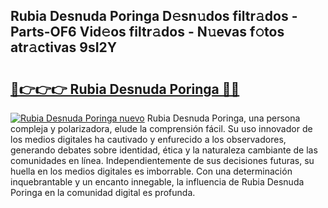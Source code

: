 ## Rubia Desnuda Poringa D𝚎sn𝚞dos filtr𝚊dos - Parts-OF6 Vid𝚎os filtr𝚊dos - N𝚞evas f𝚘tos atr𝚊ctivas 9sI2Y

# <h2><a href="http://mb9kdd.tromn.icu/?c=Rubia+Desnuda+Poringa">🔗👉👉👉 Rubia Desnuda Poringa 🔗🔗</a></h2>

[![Rubia Desnuda Poringa nuevo](https://i.imgur.com/pEAQMta.gif)](http://mb9kdd.tromn.icu/?c=Rubia+Desnuda+Poringa)
Rubia Desnuda Poringa, una persona compleja y polarizadora, elude la comprensión fácil. Su uso innovador de los medios digitales ha cautivado y enfurecido a los observadores, generando debates sobre identidad, ética y la naturaleza cambiante de las comunidades en línea. Independientemente de sus decisiones futuras, su huella en los medios digitales es imborrable. Con una determinación inquebrantable y un encanto innegable, la influencia de Rubia Desnuda Poringa en la comunidad digital es profunda.
